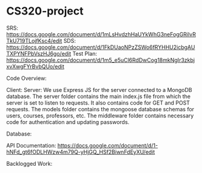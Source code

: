 # CS320-project

SRS: https://docs.google.com/document/d/1mLsHvdzhHaUYkWhG3neFogGRilvRTkU719TLojfKsc4/edit
SDS: https://docs.google.com/document/d/1FkDUaoNPzZSWo6fRYHHU2icbgAUTXPYNFPbVszHJ6go/edit
Test Plan: https://docs.google.com/document/d/1m5_e5uCl6RdDwCog18mkNgIr3zkbjxvXwgFYrBvbQUo/edit

Code Overview:

Client:
Server: We use Express JS for the server connected to a MongoDB database. The server folder contains the main index.js file from which the server is set to listen to requests. It also contains code for GET and POST requests. The models folder contains the mongoose database schemas for users, courses, professors, etc. The middleware folder contains necessary code for authentication and updating passwords. 

Database:

API Documentation: https://docs.google.com/document/d/1-hNFd_gt6fODLHWzw4m79Q-yHjGQ_HSf2BiwnFdEyXU/edit

Backlogged Work:

